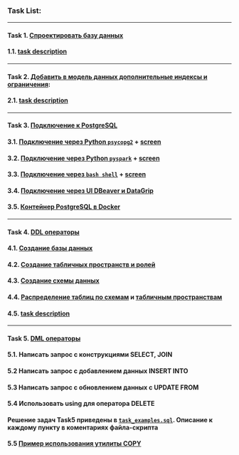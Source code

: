 ### **Task List:** 
___

#### Task 1. [**Спроектировать базу данных**](https://github.com/SolonnikovDV/otusDbProject/tree/master/task_1)
#### 1.1. [task description](https://github.com/SolonnikovDV/otusDbProject/blob/main/task_1/task_1_readme.md)
- - -

#### Task 2. [**Добавить в модель данных дополнительные индексы и ограничения**](https://github.com/SolonnikovDV/otusDbProject/tree/master/task_2/tables):
#### 2.1. [task description](https://github.com/SolonnikovDV/otusDbProject/blob/main/task_2/task_2_readme.md)
- - -

#### Task 3. [**Подключение к PostgreSQL**](https://github.com/SolonnikovDV/otusDbProject/tree/master/task_3/tables)
#### 3.1. [Подключение через Python `psycopg2`](https://github.com/SolonnikovDV/otusDbProject/blob/master/task_3/connect_with_python/psycopg2_psql_connect.py) + [screen](https://github.com/SolonnikovDV/otusDbProject/blob/master/task_3/connect_with_python/python_psycopg2_PostgreSQL_connection.png)
#### 3.2. [Подключение через Python `pyspark`](https://github.com/SolonnikovDV/otusDbProject/blob/master/task_3/connect_with_pySpark/spark_psql_connect.py) + [screen](https://github.com/SolonnikovDV/otusDbProject/blob/master/task_3/connect_with_pySpark/python_pySpark_connection.png)
#### 3.3. [Подключение через `bash shell`](https://github.com/SolonnikovDV/otusDbProject/blob/master/task_3/connect_with_bash/bash_psql_connection.sh) + [screen](https://github.com/SolonnikovDV/otusDbProject/blob/master/task_3/connect_with_bash/bash_PostgreSQL_connection.png)
#### 3.4. [Подключение через  UI DBeaver и DataGrip](https://github.com/SolonnikovDV/otusDbProject/blob/master/task_3/connect_with_UI)
#### 3.5. [Контейнер PostgreSQL в Docker](https://github.com/SolonnikovDV/otusDbProject/blob/master/task_3/docker/docker_img_postgres.png)
- - -

#### Task 4. [**DDL операторы**]()
#### 4.1. [Создание базы данных](https://github.com/SolonnikovDV/otusDbProject/blob/master/task_4/1_create_db.png)
#### 4.2. [Создание табличных пространств и ролей](https://github.com/SolonnikovDV/otusDbProject/blob/master/task_4/2_create_tablespace.png)
#### 4.3. [Создание схемы данных](https://github.com/SolonnikovDV/otusDbProject/blob/master/task_4/3_create_new_schema.png)
#### 4.4. [Распределение таблиц по схемам](https://github.com/SolonnikovDV/otusDbProject/blob/master/task_4/4_1_tables_in_user_schemas.png) и [табличным пространствам](https://github.com/SolonnikovDV/otusDbProject/blob/master/task_4/4_2_moving_table_to_tablespace.png)
#### 4.5. [task description](https://github.com/SolonnikovDV/otusDbProject/blob/master/task_4/task_4_description.md)
- - -

#### Task 5. [**DML операторы**]()
#### 5.1. Написать запрос с конструкциями SELECT, JOIN
#### 5.2 Написать запрос с добавлением данных INSERT INTO
#### 5.3 Написать запрос с обновлением данных с UPDATE FROM
#### 5.4 Использовать using для оператора DELETE
#### Решение задач Task5 приведены в [`task_examples.sql`](https://github.com/SolonnikovDV/otusDbProject/blob/master/task_5/task_examples.sql). Описание к каждому пункту в коментариях файла-скрипта
#### 5.5 [Пример использования утилиты COPY](https://github.com/SolonnikovDV/otusDbProject/blob/master/task_5/copy_table_to_csv.png)


